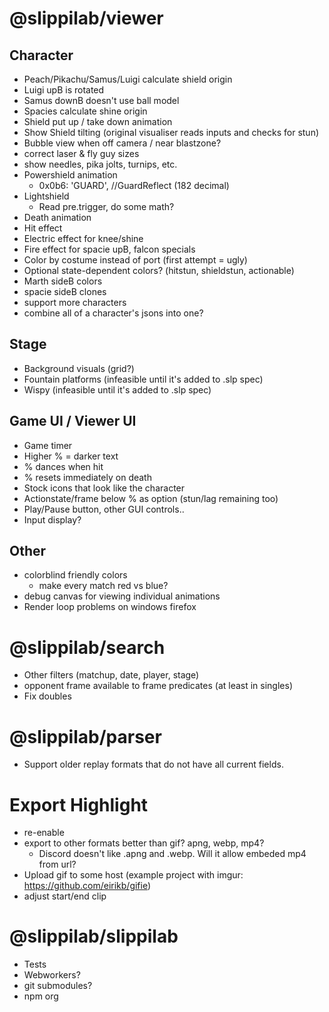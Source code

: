# @slippilab/viewer

## Character

- Peach/Pikachu/Samus/Luigi calculate shield origin
- Luigi upB is rotated
- Samus downB doesn't use ball model
- Spacies calculate shine origin
- Shield put up / take down animation
- Show Shield tilting (original visualiser reads inputs and checks for stun)
- Bubble view when off camera / near blastzone?
- correct laser & fly guy sizes
- show needles, pika jolts, turnips, etc.
- Powershield animation
  - 0x0b6: 'GUARD', //GuardReflect (182 decimal)
- Lightshield
  - Read pre.trigger, do some math?
- Death animation
- Hit effect
- Electric effect for knee/shine
- Fire effect for spacie upB, falcon specials
- Color by costume instead of port (first attempt = ugly)
- Optional state-dependent colors? (hitstun, shieldstun, actionable)
- Marth sideB colors
- spacie sideB clones
- support more characters
- combine all of a character's jsons into one?

## Stage

- Background visuals (grid?)
- Fountain platforms (infeasible until it's added to .slp spec)
- Wispy (infeasible until it's added to .slp spec)

## Game UI / Viewer UI

- Game timer
- Higher % = darker text
- % dances when hit
- % resets immediately on death
- Stock icons that look like the character
- Actionstate/frame below % as option (stun/lag remaining too)
- Play/Pause button, other GUI controls..
- Input display?

## Other

- colorblind friendly colors
  - make every match red vs blue?
- debug canvas for viewing individual animations
- Render loop problems on windows firefox

# @slippilab/search

- Other filters (matchup, date, player, stage)
- opponent frame available to frame predicates (at least in singles)
- Fix doubles

# @slippilab/parser

- Support older replay formats that do not have all current fields.

# Export Highlight

- re-enable
- export to other formats better than gif? apng, webp, mp4?
  - Discord doesn't like .apng and .webp. Will it allow embeded mp4 from url?
- Upload gif to some host (example project with imgur: https://github.com/eirikb/gifie)
- adjust start/end clip

# @slippilab/slippilab

- Tests
- Webworkers?
- git submodules?
- npm org
